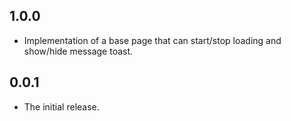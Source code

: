 ## 1.0.0

* Implementation of a base page that can start/stop loading and show/hide message toast.

## 0.0.1

* The initial release.

